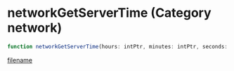 # networkGetServerTime (Category network)

```js
function networkGetServerTime(hours: intPtr, minutes: intPtr, seconds: intPtr): Array
```

[filename](networkGetServerTime_m.md ':include')